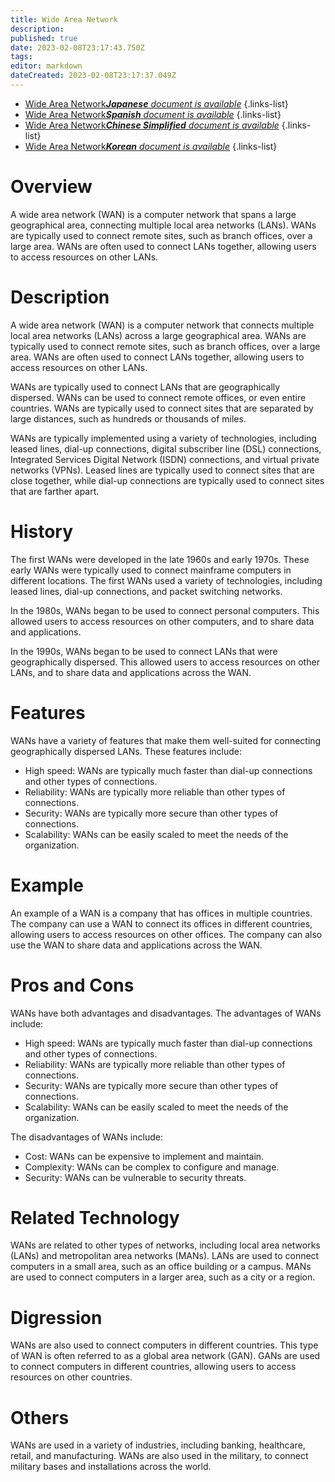 ```yaml
---
title: Wide Area Network
description: 
published: true
date: 2023-02-08T23:17:43.750Z
tags: 
editor: markdown
dateCreated: 2023-02-08T23:17:37.049Z
---
```


- [Wide Area Network***Japanese** document is available*](/ja/Knowledge-base/Dictionary/wide-area-network)
{.links-list}
- [Wide Area Network***Spanish** document is available*](/es/Knowledge-base/Dictionary/wide-area-network)
{.links-list}
- [Wide Area Network***Chinese Simplified** document is available*](/zh/Knowledge-base/Dictionary/wide-area-network)
{.links-list}
- [Wide Area Network***Korean** document is available*](/ko/Knowledge-base/Dictionary/wide-area-network)
{.links-list}

  
# Overview
A wide area network (WAN) is a computer network that spans a large geographical area, connecting multiple local area networks (LANs). WANs are typically used to connect remote sites, such as branch offices, over a large area. WANs are often used to connect LANs together, allowing users to access resources on other LANs.

# Description
A wide area network (WAN) is a computer network that connects multiple local area networks (LANs) across a large geographical area. WANs are typically used to connect remote sites, such as branch offices, over a large area. WANs are often used to connect LANs together, allowing users to access resources on other LANs.

WANs are typically used to connect LANs that are geographically dispersed. WANs can be used to connect remote offices, or even entire countries. WANs are typically used to connect sites that are separated by large distances, such as hundreds or thousands of miles.

WANs are typically implemented using a variety of technologies, including leased lines, dial-up connections, digital subscriber line (DSL) connections, Integrated Services Digital Network (ISDN) connections, and virtual private networks (VPNs). Leased lines are typically used to connect sites that are close together, while dial-up connections are typically used to connect sites that are farther apart.

# History
The first WANs were developed in the late 1960s and early 1970s. These early WANs were typically used to connect mainframe computers in different locations. The first WANs used a variety of technologies, including leased lines, dial-up connections, and packet switching networks.

In the 1980s, WANs began to be used to connect personal computers. This allowed users to access resources on other computers, and to share data and applications.

In the 1990s, WANs began to be used to connect LANs that were geographically dispersed. This allowed users to access resources on other LANs, and to share data and applications across the WAN.

# Features
WANs have a variety of features that make them well-suited for connecting geographically dispersed LANs. These features include:

- High speed: WANs are typically much faster than dial-up connections and other types of connections.
- Reliability: WANs are typically more reliable than other types of connections.
- Security: WANs are typically more secure than other types of connections.
- Scalability: WANs can be easily scaled to meet the needs of the organization.

# Example
An example of a WAN is a company that has offices in multiple countries. The company can use a WAN to connect its offices in different countries, allowing users to access resources on other offices. The company can also use the WAN to share data and applications across the WAN.

# Pros and Cons
WANs have both advantages and disadvantages. The advantages of WANs include:

- High speed: WANs are typically much faster than dial-up connections and other types of connections.
- Reliability: WANs are typically more reliable than other types of connections.
- Security: WANs are typically more secure than other types of connections.
- Scalability: WANs can be easily scaled to meet the needs of the organization.

The disadvantages of WANs include:

- Cost: WANs can be expensive to implement and maintain.
- Complexity: WANs can be complex to configure and manage.
- Security: WANs can be vulnerable to security threats.

# Related Technology
WANs are related to other types of networks, including local area networks (LANs) and metropolitan area networks (MANs). LANs are used to connect computers in a small area, such as an office building or a campus. MANs are used to connect computers in a larger area, such as a city or a region.

# Digression
WANs are also used to connect computers in different countries. This type of WAN is often referred to as a global area network (GAN). GANs are used to connect computers in different countries, allowing users to access resources on other countries.

# Others
WANs are used in a variety of industries, including banking, healthcare, retail, and manufacturing. WANs are also used in the military, to connect military bases and installations across the world.